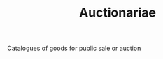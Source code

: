 ---
title: Auctionariae
permalink: "/definitions/auctionariae.html"
body: Catalogues of goods for public sale or auction
published_at: '2018-07-07'
layout: post
---